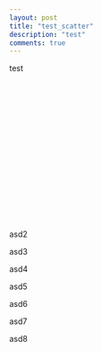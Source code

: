 ```yaml
---
layout: post
title: "test_scatter"
description: "test"
comments: true
---
```


test

<head>
  <script src="https://cdn.plot.ly/plotly-latest.min.js"></script>
</head>

<div id="tester" style="width:600px;height:250px;"></div>
<script>
	TESTER = document.getElementById('tester');
	Plotly.newPlot( TESTER, [{
	x: [1, 2, 3, 4, 5],
	y: [1, 2, 4, 8, 16] }], {
	margin: { t: 0 } } );
</script>


<div id='myDiv'><!-- Plotly chart will be drawn inside this DIV --></div>
<script>
Plotly.d3.csv("{{ site.url }}/data/3d-scatter.csv", function(err, rows){
function unpack(rows, key) {
	return rows.map(function(row)
	{ return row[key]; });}

var trace1 = {
	x:unpack(rows, 'x1'), y: unpack(rows, 'y1'), z: unpack(rows, 'z1'),
	mode: 'markers',
	marker: {
		size: 15,
		line: {
		color: 'rgba(217, 217, 217, 0.14)',
		width: 0.5},
		opacity: 0.8},
	type: 'scatter3d'
};

var trace2 = {
	x:unpack(rows, 'x2'), y: unpack(rows, 'y2'), z: unpack(rows, 'z2'),
	mode: 'markers',
	marker: {
		color: 'rgb(127, 127, 127)',
		size: 15,
		symbol: 'circle',
		line: {
		color: 'rgb(204, 204, 204)',
		width: 1},
		opacity: 0.8},
	type: 'scatter3d'};

var data = [trace1, trace2];
var layout = {margin: {
	l: 0,
	r: 0,
	b: 0,
	t: 0
  }};
Plotly.newPlot('myDiv', data, layout);
});
</script>


<div id='myDiv2'><!-- Plotly chart will be drawn inside this DIV --></div>
<script>
Plotly.d3.csv('https://raw.githubusercontent.com/plotly/datasets/master/api_docs/mt_bruno_elevation.csv', function(err, rows){
function unpack(rows, key) {
  return rows.map(function(row) { return row[key]; });
}
  
var z_data=[ ]
for(i=0;i<24;i++)
{
  z_data.push(unpack(rows,i));
}

var data = [{
           z: z_data,
           type: 'surface'
        }];
  
var layout = {
  title: 'Mt Bruno Elevation',
  autosize: false,
  width: 500,
  height: 500,
  margin: {
    l: 65,
    r: 50,
    b: 65,
    t: 90,
  }
};
Plotly.newPlot('myDiv2', data, layout);
});
</script>



asd2

asd3

asd4

asd5

asd6

asd7

asd8
